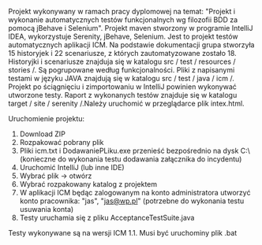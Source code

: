 Projekt wykonywany w ramach pracy dyplomowej na temat: "Projekt i wykonanie automatycznych testów funkcjonalnych wg filozofii BDD za pomocą jBehave i Selenium".
Projekt maven stworzony w programie IntelliJ IDEA, wykorzystuje Serenity, jBehave, Selenium.
Jest to projekt testów automatycznych aplikacji ICM.
Na podstawie dokumentacji grupa stworzyła 15 historyjek i 22 scenariusze, z których zautomatyzowane zostało 18.
Historyjki i scenariusze znajduja się w katalogu  src / test / resources / stories /. Są pogrupowane według funkcjonalności.
Pliki z napisanymi testami w języku JAVA znajdują się w katalogu  src / test / java / icm /.
Projekt po ściągnięciu i zimportowaniu w IntelliJ powinien wykonywać utworzone testy.
Raport z wykonanych testów znajduje się w katalogu  target / site / serenity /.Należy uruchomić w przeglądarce plik intex.html.

Uruchomienie projektu:
1. Download ZIP
2. Rozpakować pobrany plik
3. Pliki icm.txt i DodawaniePLiku.exe przenieść bezpośrednio na dysk C:\ (konieczne do wykonania testu dodawania załącznika do incydentu)
4. Uruchomić IntelliJ (lub inne IDE)
5. Wybrać plik -> otwórz
6. Wybrać rozpakowany katalog z projektem
7. W aplikacji ICM będąc zalogowanym na konto administratora utworzyć konto pracownika: "jas", "jas@wp.pl" (potrzebne do wykonania testu usuwania konta)
8. Testy uruchamia się z pliku AcceptanceTestSuite.java

Testy wykonywane są na wersji ICM 1.1. Musi być uruchominy plik .bat
